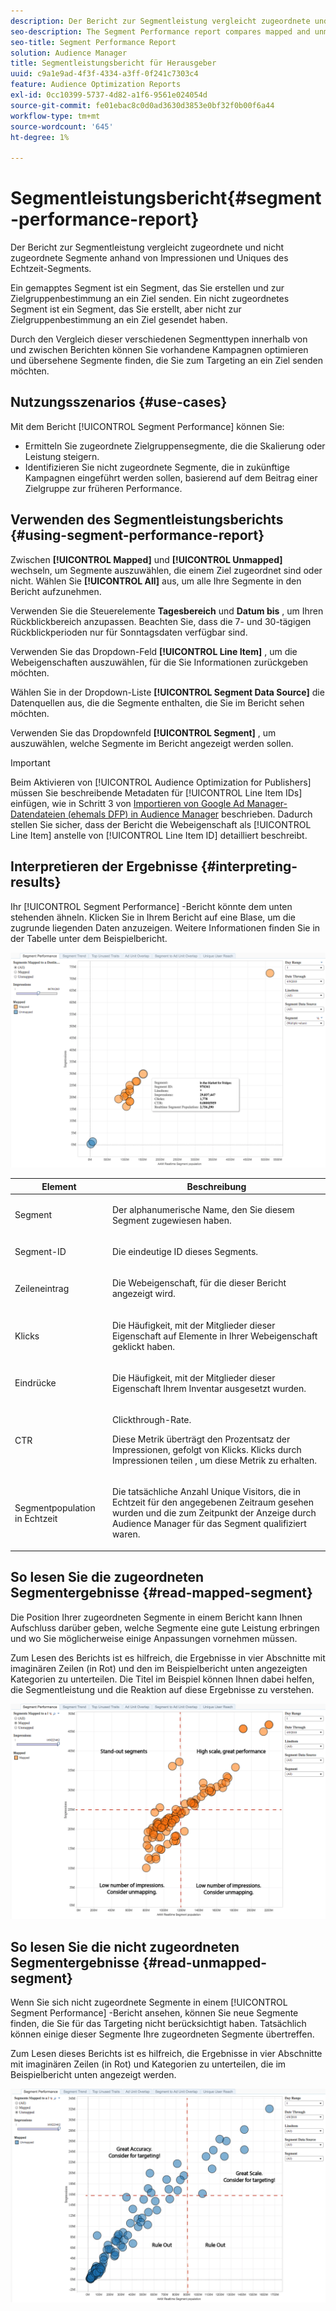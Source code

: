 ```yaml
---
description: Der Bericht zur Segmentleistung vergleicht zugeordnete und nicht zugeordnete Segmente anhand von Impressionen und Uniques des Echtzeit-Segments. Ein gemapptes Segment ist ein Segment, das Sie erstellen und zur Zielgruppenbestimmung an ein Ziel senden. Ein nicht zugeordnetes Segment ist ein Segment, das Sie erstellt, aber nicht zur Zielgruppenbestimmung an ein Ziel gesendet haben. Durch den Vergleich dieser verschiedenen Segmenttypen innerhalb von und zwischen Berichten können Sie vorhandene Kampagnen optimieren und übersehene Segmente finden, die Sie zum Targeting an ein Ziel senden möchten.
seo-description: The Segment Performance report compares mapped and unmapped segments by impressions and Real-Time Segment Uniques. A mapped segment is a segment you create and send to a destination for targeting. An unmapped segment is a segment that you've created but have not sent to a destination for targeting. Comparing these different segment types within and between reports helps you optimize existing campaigns and find overlooked segments that you may want to send to a destination for targeting.
seo-title: Segment Performance Report
solution: Audience Manager
title: Segmentleistungsbericht für Herausgeber
uuid: c9a1e9ad-4f3f-4334-a3ff-0f241c7303c4
feature: Audience Optimization Reports
exl-id: 0cc10399-5737-4d82-a1f6-9561e024054d
source-git-commit: fe01ebac8c0d0ad3630d3853e0bf32f0b00f6a44
workflow-type: tm+mt
source-wordcount: '645'
ht-degree: 1%

---
```


# Segmentleistungsbericht{#segment-performance-report}

Der Bericht zur Segmentleistung vergleicht zugeordnete und nicht zugeordnete Segmente anhand von Impressionen und Uniques des Echtzeit-Segments.

Ein gemapptes Segment ist ein Segment, das Sie erstellen und zur Zielgruppenbestimmung an ein Ziel senden. Ein nicht zugeordnetes Segment ist ein Segment, das Sie erstellt, aber nicht zur Zielgruppenbestimmung an ein Ziel gesendet haben.

Durch den Vergleich dieser verschiedenen Segmenttypen innerhalb von und zwischen Berichten können Sie vorhandene Kampagnen optimieren und übersehene Segmente finden, die Sie zum Targeting an ein Ziel senden möchten.

## Nutzungsszenarios {#use-cases}

Mit dem Bericht [!UICONTROL Segment Performance] können Sie:

* Ermitteln Sie zugeordnete Zielgruppensegmente, die die Skalierung oder Leistung steigern.
* Identifizieren Sie nicht zugeordnete Segmente, die in zukünftige Kampagnen eingeführt werden sollen, basierend auf dem Beitrag einer Zielgruppe zur früheren Performance.

## Verwenden des Segmentleistungsberichts {#using-segment-performance-report}

Zwischen **[!UICONTROL Mapped]** und **[!UICONTROL Unmapped]** wechseln, um Segmente auszuwählen, die einem Ziel zugeordnet sind oder nicht. Wählen Sie **[!UICONTROL All]** aus, um alle Ihre Segmente in den Bericht aufzunehmen.

Verwenden Sie die Steuerelemente **Tagesbereich** und **Datum bis** , um Ihren Rückblickbereich anzupassen. Beachten Sie, dass die 7- und 30-tägigen Rückblickperioden nur für Sonntagsdaten verfügbar sind.

Verwenden Sie das Dropdown-Feld **[!UICONTROL Line Item]** , um die Webeigenschaften auszuwählen, für die Sie Informationen zurückgeben möchten.

Wählen Sie in der Dropdown-Liste **[!UICONTROL Segment Data Source]** die Datenquellen aus, die die Segmente enthalten, die Sie im Bericht sehen möchten.

Verwenden Sie das Dropdownfeld **[!UICONTROL Segment]** , um auszuwählen, welche Segmente im Bericht angezeigt werden sollen.

>[!IMPORTANT]
>
>Beim Aktivieren von [!UICONTROL Audience Optimization for Publishers] müssen Sie beschreibende Metadaten für [!UICONTROL Line Item IDs] einfügen, wie in Schritt 3 von [Importieren von Google Ad Manager-Datendateien (ehemals DFP) in Audience Manager](../../../reporting/audience-optimization-reports/aor-publishers/import-dfp.md) beschrieben. Dadurch stellen Sie sicher, dass der Bericht die Webeigenschaft als [!UICONTROL Line Item] anstelle von [!UICONTROL Line Item ID] detailliert beschreibt.

## Interpretieren der Ergebnisse {#interpreting-results}

Ihr [!UICONTROL Segment Performance] -Bericht könnte dem unten stehenden ähneln. Klicken Sie in Ihrem Bericht auf eine Blase, um die zugrunde liegenden Daten anzuzeigen. Weitere Informationen finden Sie in der Tabelle unter dem Beispielbericht.

![](assets/publisher_segment_performance.png)

<table id="table_AFE2540583C34835B04584693ADFD26A"> 
 <thead> 
  <tr> 
   <th colname="col1" class="entry"> Element </th> 
   <th colname="col2" class="entry"> Beschreibung </th> 
  </tr>
 </thead>
 <tbody> 
  <tr> 
   <td colname="col1"> <p>Segment </p> </td> 
   <td colname="col2"> <p>Der alphanumerische Name, den Sie diesem Segment zugewiesen haben. </p> </td> 
  </tr> 
  <tr> 
   <td colname="col1"> <p>Segment-ID </p> </td> 
   <td colname="col2"> <p>Die eindeutige ID dieses Segments. </p> </td> 
  </tr> 
  <tr> 
   <td colname="col1"> <p>Zeileneintrag </p> </td> 
   <td colname="col2"> <p>Die Webeigenschaft, für die dieser Bericht angezeigt wird. </p> </td> 
  </tr> 
  <tr> 
   <td colname="col1"> <p>Klicks </p> </td> 
   <td colname="col2"> <p>Die Häufigkeit, mit der Mitglieder dieser Eigenschaft auf Elemente in Ihrer Webeigenschaft geklickt haben. </p> </td> 
  </tr> 
  <tr> 
   <td colname="col1"> <p>Eindrücke </p> </td> 
   <td colname="col2"> <p>Die Häufigkeit, mit der Mitglieder dieser Eigenschaft Ihrem Inventar ausgesetzt wurden. </p> </td> 
  </tr> 
  <tr> 
   <td colname="col1"> <p>CTR </p> </td> 
   <td colname="col2"> <p>Clickthrough-Rate. </p> <p>Diese Metrik überträgt den Prozentsatz der Impressionen, gefolgt von Klicks. Klicks durch Impressionen teilen , um diese Metrik zu erhalten. </p> </td> 
  </tr> 
  <tr> 
   <td colname="col1"> <p>Segmentpopulation in Echtzeit </p> </td> 
   <td colname="col2"> <p>Die tatsächliche Anzahl Unique Visitors, die in Echtzeit für den angegebenen Zeitraum gesehen wurden und die zum Zeitpunkt der Anzeige durch <span class="keyword"> Audience Manager</span> für das Segment qualifiziert waren. </p> </td> 
  </tr> 
 </tbody> 
</table>

## So lesen Sie die zugeordneten Segmentergebnisse {#read-mapped-segment}

Die Position Ihrer zugeordneten Segmente in einem Bericht kann Ihnen Aufschluss darüber geben, welche Segmente eine gute Leistung erbringen und wo Sie möglicherweise einige Anpassungen vornehmen müssen.

Zum Lesen des Berichts ist es hilfreich, die Ergebnisse in vier Abschnitte mit imaginären Zeilen (in Rot) und den im Beispielbericht unten angezeigten Kategorien zu unterteilen. Die Titel im Beispiel können Ihnen dabei helfen, die Segmentleistung und die Reaktion auf diese Ergebnisse zu verstehen.

![](assets/publisher_segment_performance_mapped.png)

## So lesen Sie die nicht zugeordneten Segmentergebnisse {#read-unmapped-segment}

Wenn Sie sich nicht zugeordnete Segmente in einem [!UICONTROL Segment Performance] -Bericht ansehen, können Sie neue Segmente finden, die Sie für das Targeting nicht berücksichtigt haben. Tatsächlich können einige dieser Segmente Ihre zugeordneten Segmente übertreffen.

Zum Lesen dieses Berichts ist es hilfreich, die Ergebnisse in vier Abschnitte mit imaginären Zeilen (in Rot) und Kategorien zu unterteilen, die im Beispielbericht unten angezeigt werden.

![](assets/publisher_segment_performance_unmapped.png)
